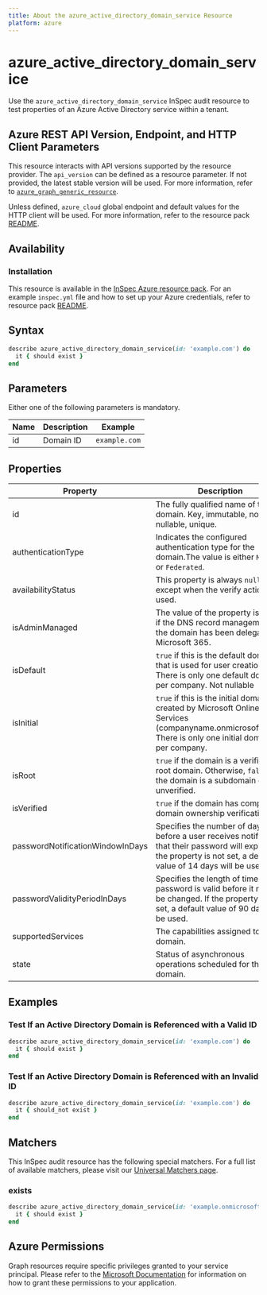 ```yaml
---
title: About the azure_active_directory_domain_service Resource
platform: azure
---
```


# azure_active_directory_domain_service

Use the `azure_active_directory_domain_service` InSpec audit resource to test properties of an Azure Active Directory service within a tenant.

## Azure REST API Version, Endpoint, and HTTP Client Parameters

This resource interacts with API versions supported by the resource provider.
The `api_version` can be defined as a resource parameter.
If not provided, the latest stable version will be used.
For more information, refer to [`azure_graph_generic_resource`](azure_graph_generic_resource.md).

Unless defined, `azure_cloud` global endpoint and default values for the HTTP client will be used.
For more information, refer to the resource pack [README](../../README.md).

## Availability

### Installation

This resource is available in the [InSpec Azure resource pack](https://github.com/inspec/inspec-azure).
For an example `inspec.yml` file and how to set up your Azure credentials, refer to resource pack [README](../../README.md#Service-Principal).

## Syntax

```ruby
describe azure_active_directory_domain_service(id: 'example.com') do
  it { should exist }
end
```
## Parameters

Either one of the following parameters is mandatory.

| Name               | Description | Example |
|--------------------|-------------|---------|
| id                 | Domain ID   | `example.com` |

## Properties

| Property                      | Description                                                                   |
|-------------------------------|-------------------------------------------------------------------------------|
| id                            | The fully qualified name of the domain. Key, immutable, not nullable, unique. |
| authenticationType            | Indicates the configured authentication type for the domain.The value is either `Managed` or `Federated`. |
| availabilityStatus            | This property is always `null` except when the verify action is used.           |
| isAdminManaged                | The value of the property is `false` if the DNS record management of the domain has been delegated to Microsoft 365. |
| isDefault                     | `true` if this is the default domain that is used for user creation. There is only one default domain per company. Not nullable |
| isInitial                     | `true` if this is the initial domain created by Microsoft Online Services (companyname.onmicrosoft.com). There is only one initial domain per company. |
| isRoot                        | `true` if the domain is a verified root domain. Otherwise, `false` if the domain is a subdomain or unverified. |
| isVerified                    | `true` if the domain has completed domain ownership verification.               |
| passwordNotificationWindowInDays| Specifies the number of days before a user receives notification that their password will expire. If the property is not set, a default value of 14 days will be used. |
| passwordValidityPeriodInDays  | Specifies the length of time that a password is valid before it must be changed. If the property is not set, a default value of 90 days will be used. |
| supportedServices             | The capabilities assigned to the domain.                                      |
| state                         | Status of asynchronous operations scheduled for the domain.                   |

## Examples

### Test If an Active Directory Domain is Referenced with a Valid ID

```ruby
describe azure_active_directory_domain_service(id: 'example.com') do
  it { should exist }
end
```

### Test If an Active Directory Domain is Referenced with an Invalid ID

```ruby
describe azure_active_directory_domain_service(id: 'example.com') do
  it { should_not exist }
end
```

## Matchers

This InSpec audit resource has the following special matchers. For a full list of available matchers, please visit our [Universal Matchers page](https://www.inspec.io/docs/reference/matchers/).

### exists

```ruby
describe azure_active_directory_domain_service(id: 'example.onmicrosoft.com') do
  it { should exist }
end
```
## Azure Permissions

Graph resources require specific privileges granted to your service principal.
Please refer to the [Microsoft Documentation](https://docs.microsoft.com/en-us/azure/active-directory/develop/active-directory-integrating-applications#updating-an-application) for information on how to grant these permissions to your application.